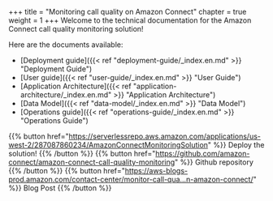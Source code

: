 +++
title = "Monitoring call quality on Amazon Connect"
chapter = true
weight = 1
+++
Welcome to the technical documentation for the Amazon Connect call quality monitoring solution! 

Here are the documents available:

- [Deployment guide]({{< ref "deployment-guide/_index.en.md" >}} "Deployment Guide")
- [User guide]({{< ref "user-guide/_index.en.md" >}} "User Guide")
- [Application Architecture]({{< ref "application-architecture/_index.en.md" >}} "Application Architecture")
- [Data Model]({{< ref "data-model/_index.en.md" >}} "Data Model")
- [Operations guide]({{< ref "operations-guide/_index.en.md" >}} "Operations Guide")

{{% button href="https://serverlessrepo.aws.amazon.com/applications/us-west-2/287087860234/AmazonConnectMonitoringSolution" %}} Deploy the solution! {{% /button %}}
{{% button href="https://github.com/amazon-connect/amazon-connect-call-quality-monitoring" %}} Github repository {{% /button %}}
{{% button href="https://aws-blogs-prod.amazon.com/contact-center/monitor-call-qua…n-amazon-connect/"  %}} Blog Post {{% /button %}}